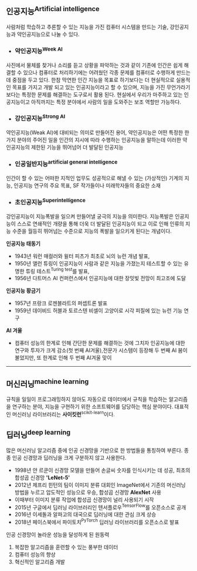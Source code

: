 ## 인공지능<sup>Artificial intelligence</sup>
사람처럼 학습하고 추론할 수 있는 지능을 가진 컴퓨터 시스템을 만드는 기술, 강인공지능과 약인공지능으로 나눌 수 있다.
- ### 약인공지능<sup>Week AI</sup>
사진에서 물체를 찾거나 소리를 듣고 상황을 파악하는 것과 같이 기존에 인간은 쉽게 해결할 수 있으나 컴퓨터로 처리하기에는 어려웠던 각종 문제를 컴퓨터로 수행하게 만드는데 중점을 두고 있다. 한참 막연한 인간 지능을 목표로 하기보다는 더 현실적으로 실용적인 목표를 가지고 개발 되고 있는 인공지능이라고 할 수 있으며, 지능을 가진 무언가라기보다는 특정한 문제를 해결하는 도구로서 활용 된다. 현실에서 우리가 마주하고 있는 인공지능이고 아직까지는 특정 분야에서 사람의 일을 도와주는 보조 역할만 가능하다.

- ### 강인공지능<sup>Strong AI</sup>
약인공지능(Weak AI)에 대비되는 의미로 만들어진 용어, 약인공지능은 어떤 특정한 한 가지 분야의 주어진 일을 인간의 지시에 따라 수행하는 인공지능을 말하는데 이러한 약인공지능의 제한된 기능을 뛰어넘어 더 발달된 인공지능

- ### 인공일반지능<sup>artificial general intelligence</sup>
인간이 할 수 있는 어떠한 지적인 업무도 성공적으로 해낼 수 있는 (가상적인) 기계의 지능, 인공지능 연구의 주요 목표, SF 작가들이나 미래학자들의 중요한 소재


- ### 초인공지능<sup>Superintelligence</sup>
강인공지능이 지능폭발을 일으켜 만들어낼 궁극의 지능을 의미한다. 지능폭발은 인공지능이 스스로 연쇄적인 개량을 통해 더욱 더 발달된 인공지능이 되고 이로 인해 인류의 지능 수준을 월등히 뛰어넘는 수준으로 지능의 폭발을 일으키게 된다는 개념이다.


**인공지능 태동기**
- 1943년 워런 매컬러와 윌터 피츠가 최초로 뇌의 뉴런 개념 발표,
- 1950년 앨런 튜링이 인공지능이 사람과 같은 지능을 가졌는지 테스트할 수 있는 유명한 튜링 테스트<sup>Turing test</sup>를 발표,
- 1956년 다트머스 AI 컨퍼런스에서 인공지능에 대한 장밋빛 전망이 최고조에 도달 

**인공지능 황금기**
- 1957년 프랑크 로젠블라트의 퍼셉트론 발표
- 1959년 데이비드 허블과 토르스텐 비셀이 고양이로 시각 피질에 있는 뉴런 기능 연구

**AI 겨울**
- 컴퓨터 성능의 한계로 인해 간단한 문제를 해결하는 것에 그치자 인공지능에 대한 연구와 투자가 크게 감소(첫 번째 AI겨울),전문가 시스템이 등장해 두 번째 AI 붐이 불었지만, 또 한계로 인해 두 번째 AI겨울 맞이


---------------------------------------------------------
## 머신러닝<sup>machine learning</sup>
규칙을 일일이 프로그래밍하지 않아도 자동으로 데이터에서 규칙을 학습하는 알고리즘을 연구하는 분야, 
지능을 구현하기 위한 소프트웨어를 담당하는 핵심 분야이다.
대표적인 머신러닝 라이브러리는 **사이킷런**<sup>scikit-learn</sup>이다.

## 딥러닝<sup>deep learning</sup>
많은 머신러닝 알고리즘 중에 인공 신경망을 기반으로 한 방법들을 통칭하여 부른다. 종종 인공 신경망과 딥러닝을 크게 구분하지 않고 사용한다.

- 1998년 얀 르쿤이 신경망 모델을 만들어 손글씨 숫자를 인식시키는 데 성공, 최초의 합성곱 신경망 **'LeNet-5'**
- 2012년 제프리 힌턴의 팀이 이미지 분류 대회인 ImageNet에서 기존의 머신러닝 방법을 누르고 압도적인 성능으로 우승, 합성곱 신경망 **AlexNet** 사용
- 이때부터 이미지 분류 작업에 합성곱 신경망이 널리 사용되기 시작
- 2015년 구글에서 딥러닝 라이브러리인 텐서플로우<sup>TensorFlow</sup>를 오픈소스로 공개
- 2016년 이세돌과 알파고의 대국으로 딥러닝에 대한 관심 크게 상승
- 2018년 페이스북에서 파이토치<sup>PyTorch</sup> 딥러닝 라이브러리를 오픈소스로 발표

인공 신경망이 놀라운 성능을 달성하게 된 원동력
1. 복잡한 알고리즘을 훈련할 수 있는 풍부한 데이터
2. 컴퓨터 성능의 향상
3. 혁신적인 알고리즘 개발

